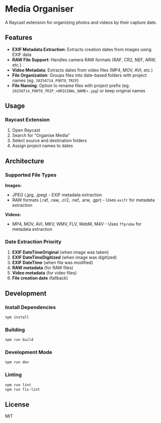 # Media Organiser

A Raycast extension for organizing photos and videos by their capture date.

## Features

- **EXIF Metadata Extraction**: Extracts creation dates from images using EXIF data
- **RAW File Support**: Handles camera RAW formats (RAF, CR2, NEF, ARW, etc.)
- **Video Metadata**: Extracts dates from video files (MP4, MOV, AVI, etc.)
- **File Organization**: Groups files into date-based folders with project names (eg. `20250714_PORTO_TRIP`)
- **File Naming**: Option to rename files with project prefix (eg. `20250714_PORTO_TRIP_<ORIGINAL_NAME>.jpg`) or keep original names

## Usage

### Raycast Extension

1. Open Raycast
2. Search for "Organise Media"
3. Select source and destination folders
4. Assign project names to dates

## Architecture

### Supported File Types

**Images:**

- JPEG (.jpg, .jpeg) - EXIF metadata extraction
- RAW formats (.raf, .raw, .cr2, .nef, .arw, .gpr) - Uses `exifr` for metadata extraction

**Videos:**

- MP4, MOV, AVI, MKV, WMV, FLV, WebM, M4V - Uses `ffprobe` for metadata extraction

### Date Extraction Priority

1. **EXIF DateTimeOriginal** (when image was taken)
2. **EXIF DateTimeDigitized** (when image was digitized)
3. **EXIF DateTime** (when file was modified)
4. **RAW metadata** (for RAW files)
5. **Video metadata** (for video files)
6. **File creation date** (fallback)

## Development

### Install Dependencies

```bash
npm install
```

### Building

```bash
npm run build
```

### Development Mode

```bash
npm run dev
```

### Linting

```bash
npm run lint
npm run fix-lint
```

## License

MIT
